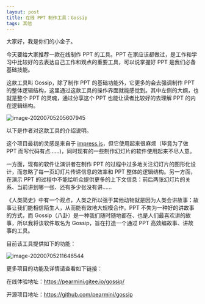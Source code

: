 ```yaml
---
layout: post
title: 在线 PPT 制作工具：Gossip
tags: 其他
---
```


大家好，我是你们的小金子。

今天要给大家推荐一款在线制作 PPT 的工具。PPT 在家应该都做过，是工作和学习中比较好的去表达自己工作和观点的重要工具，可以说掌握好 PPT 是我们必备基础技能。

这款工具叫 Gossip，除了制作 PPT 的基础功能外，它更多的会去强调制作 PPT 的整体逻辑结构，这里通过这款工具的操作界面就能感觉到。其中左侧的大纲，也就是整个 PPT 的灵魂，通过分享这个 PPT 也能让读者比较好的去理解 PPT 的内在逻辑结构。

![image-20200705205607945](https://7465-test-3c9b5e-1-1301419220.tcb.qcloud.la/mac_github_images/compress_image-20200705205607945.png)

以下是作者对这款工具的介绍说明。

这个项目最初的灵感是来自于 [impress.js](https://github.com/impress/impress.js)，但它使用起来很麻烦（毕竟为了做 PPT 而写代码有点......)，同时现有的一些制作幻灯片的软件使用起来不尽人意。

一方面，现有的软件让演讲者在制作 PPT 的过程中过多地关注幻灯片的图形化设计，而忽略了每一页幻灯片传递信息的效率和 PPT 整体的逻辑结构。另一方面，在演示 PPT 的过程中不能给听众提供更多的上下文信息：前后两张幻灯片的关系、当前讲到哪一张、还有多少张没有讲......

《人类简史》中有一个观点，人类之所以强于其他动物就是因为人类会讲故事：故事让我们能相信陌生人，从而能有效地大规模合作。PPT 不失为一种好的讲故事的方式，而 Gossip（八卦）是一种我们随时随地都在、也是人们最喜欢讲的故事，所以我将该软件取名为 Gossip，旨在打造一个通过 PPT 高效编故事、讲故事的工具。

目前该工具提供如下的功能：

![image-20200705211646544](https://7465-test-3c9b5e-1-1301419220.tcb.qcloud.la/mac_github_images/compress_image-20200705211646544.png)

更多项目的功能及详情请查看如下链接：

在线体验地址：https://pearmini.gitee.io/gossip/

开源项目地址：https://github.com/pearmini/gossip